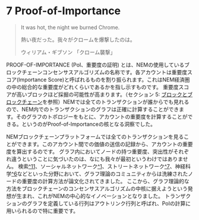 # 7 Proof-of-Importance

> It was hot, the night we burned Chrome.
>
> 熱い夜だった。我々がクロームを爆撃したのは。
>
> ウィリアム・ギブソン 「クローム襲撃」

PROOF-OF-IMPORTANCE (PoI、重要度の証明) とは、NEMの使用しているブロックチェーンコンセンサスアルゴリズムの名称です。各アカウントは重要度スコア(Importance Score)と呼ばれるものを割り振られます。これはNEM経済圏の中の総合的な重要度がどれくらいであるかを指し示すものです。
重要度スコアが高いブロックほど採掘の可能性が高まります。（セクション 5: [ブロックとブロックチェーン](5_Blockchain.md)を参照）NEMでは全てのトランザクションが誰からでも見れるので、NEM内でのトランザクションのグラフは正確に計算することができます。そのグラフのトポロジーをもとに、アカウントの重要度を計算することができる。というのがProof-of-Importanceの核となる洞察でした。

NEMブロックチェーンプラットフォームでは全てのトランザクションを見ることができます。このアカウント間での価値の送信の記録から、アカウントの重要度を算出するのです。
グラフ内においてノードの持つ重要度、突出性がそれぞれ違うということに気づいたのは、なにも我々が最初というわけではありません。
検索[^11](/References.md#11)、ソーシャルネットワーク[^1](/References.md#1)、ストリートネットワーク[^7](/References.md#7)、神経科学[^6](/References.md#6)などといった分野において、グラフ理論のコミュニティからは洗練されたノードの重要度の計算方法が論文化されてきました。
ここから、グラフ理論的な方法をブロックチェーンのコンセンサスアルゴリズムの中核に据えようという発想が生まれ、これがNEMの中心的なイノベーションとなりました。
トランザクションのグラフを定義している行列はアウトリンク行列と呼ばれ、PoIの計算に用いられるので特に重要です。


